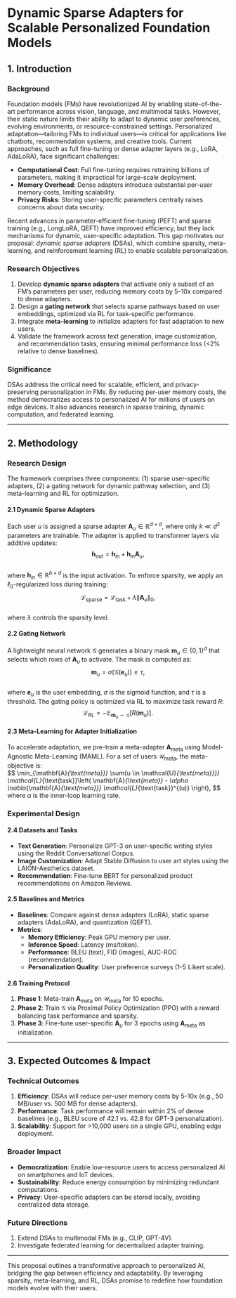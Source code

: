 # Dynamic Sparse Adapters for Scalable Personalized Foundation Models  

## 1. Introduction  

### Background  
Foundation models (FMs) have revolutionized AI by enabling state-of-the-art performance across vision, language, and multimodal tasks. However, their static nature limits their ability to adapt to dynamic user preferences, evolving environments, or resource-constrained settings. Personalized adaptation—tailoring FMs to individual users—is critical for applications like chatbots, recommendation systems, and creative tools. Current approaches, such as full fine-tuning or dense adapter layers (e.g., LoRA, AdaLoRA), face significant challenges:  
- **Computational Cost**: Full fine-tuning requires retraining billions of parameters, making it impractical for large-scale deployment.  
- **Memory Overhead**: Dense adapters introduce substantial per-user memory costs, limiting scalability.  
- **Privacy Risks**: Storing user-specific parameters centrally raises concerns about data security.  

Recent advances in parameter-efficient fine-tuning (PEFT) and sparse training (e.g., LongLoRA, QEFT) have improved efficiency, but they lack mechanisms for dynamic, user-specific adaptation. This gap motivates our proposal: *dynamic sparse adapters* (DSAs), which combine sparsity, meta-learning, and reinforcement learning (RL) to enable scalable personalization.  

### Research Objectives  
1. Develop **dynamic sparse adapters** that activate only a subset of an FM’s parameters per user, reducing memory costs by 5–10x compared to dense adapters.  
2. Design a **gating network** that selects sparse pathways based on user embeddings, optimized via RL for task-specific performance.  
3. Integrate **meta-learning** to initialize adapters for fast adaptation to new users.  
4. Validate the framework across text generation, image customization, and recommendation tasks, ensuring minimal performance loss (<2% relative to dense baselines).  

### Significance  
DSAs address the critical need for scalable, efficient, and privacy-preserving personalization in FMs. By reducing per-user memory costs, the method democratizes access to personalized AI for millions of users on edge devices. It also advances research in sparse training, dynamic computation, and federated learning.  

---

## 2. Methodology  

### Research Design  
The framework comprises three components: (1) sparse user-specific adapters, (2) a gating network for dynamic pathway selection, and (3) meta-learning and RL for optimization.  

#### 2.1 Dynamic Sparse Adapters  
Each user $u$ is assigned a sparse adapter $\mathbf{A}_u \in \mathbb{R}^{d \times d}$, where only $k \ll d^2$ parameters are trainable. The adapter is applied to transformer layers via additive updates:  
$$
\mathbf{h}_{\text{out}} = \mathbf{h}_{\text{in}} + \mathbf{h}_{\text{in}} \mathbf{A}_u,
$$  
where $\mathbf{h}_{\text{in}} \in \mathbb{R}^{b \times d}$ is the input activation. To enforce sparsity, we apply an $\ell_0$-regularized loss during training:  
$$
\mathcal{L}_{\text{sparse}} = \mathcal{L}_{\text{task}} + \lambda \|\mathbf{A}_u\|_0,
$$  
where $\lambda$ controls the sparsity level.  

#### 2.2 Gating Network  
A lightweight neural network $\mathcal{G}$ generates a binary mask $\mathbf{m}_u \in \{0,1\}^d$ that selects which rows of $\mathbf{A}_u$ to activate. The mask is computed as:  
$$
\mathbf{m}_u = \sigma(\mathcal{G}(\mathbf{e}_u)) \geq \tau,
$$  
where $\mathbf{e}_u$ is the user embedding, $\sigma$ is the sigmoid function, and $\tau$ is a threshold. The gating policy is optimized via RL to maximize task reward $R$:  
$$
\mathcal{L}_{\text{RL}} = -\mathbb{E}_{\mathbf{m}_u \sim \mathcal{G}} \left[ R(\mathbf{m}_u) \right].
$$  

#### 2.3 Meta-Learning for Adapter Initialization  
To accelerate adaptation, we pre-train a meta-adapter $\mathbf{A}_{\text{meta}}$ using Model-Agnostic Meta-Learning (MAML). For a set of users $\mathcal{U}_{\text{meta}}$, the meta-objective is:  
$$
\min_{\mathbf{A}_{\text{meta}}} \sum_{u \in \mathcal{U}_{\text{meta}}}} \mathcal{L}_{\text{task}}\left( \mathbf{A}_{\text{meta}} - \alpha \nabla_{\mathbf{A}_{\text{meta}}} \mathcal{L}_{\text{task}}^{(u)} \right),
$$  
where $\alpha$ is the inner-loop learning rate.  

### Experimental Design  

#### 2.4 Datasets and Tasks  
- **Text Generation**: Personalize GPT-3 on user-specific writing styles using the Reddit Conversational Corpus.  
- **Image Customization**: Adapt Stable Diffusion to user art styles using the LAION-Aesthetics dataset.  
- **Recommendation**: Fine-tune BERT for personalized product recommendations on Amazon Reviews.  

#### 2.5 Baselines and Metrics  
- **Baselines**: Compare against dense adapters (LoRA), static sparse adapters (AdaLoRA), and quantization (QEFT).  
- **Metrics**:  
  - **Memory Efficiency**: Peak GPU memory per user.  
  - **Inference Speed**: Latency (ms/token).  
  - **Performance**: BLEU (text), FID (images), AUC-ROC (recommendation).  
  - **Personalization Quality**: User preference surveys (1–5 Likert scale).  

#### 2.6 Training Protocol  
1. **Phase 1**: Meta-train $\mathbf{A}_{\text{meta}}$ on $\mathcal{U}_{\text{meta}}$ for 10 epochs.  
2. **Phase 2**: Train $\mathcal{G}$ via Proximal Policy Optimization (PPO) with a reward balancing task performance and sparsity.  
3. **Phase 3**: Fine-tune user-specific $\mathbf{A}_u$ for 3 epochs using $\mathbf{A}_{\text{meta}}$ as initialization.  

---

## 3. Expected Outcomes & Impact  

### Technical Outcomes  
1. **Efficiency**: DSAs will reduce per-user memory costs by 5–10x (e.g., 50 MB/user vs. 500 MB for dense adapters).  
2. **Performance**: Task performance will remain within 2% of dense baselines (e.g., BLEU score of 42.1 vs. 42.8 for GPT-3 personalization).  
3. **Scalability**: Support for >10,000 users on a single GPU, enabling edge deployment.  

### Broader Impact  
- **Democratization**: Enable low-resource users to access personalized AI on smartphones and IoT devices.  
- **Sustainability**: Reduce energy consumption by minimizing redundant computations.  
- **Privacy**: User-specific adapters can be stored locally, avoiding centralized data storage.  

### Future Directions  
1. Extend DSAs to multimodal FMs (e.g., CLIP, GPT-4V).  
2. Investigate federated learning for decentralized adapter training.  

---

This proposal outlines a transformative approach to personalized AI, bridging the gap between efficiency and adaptability. By leveraging sparsity, meta-learning, and RL, DSAs promise to redefine how foundation models evolve with their users.